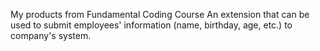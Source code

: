My products from Fundamental Coding Course
An extension that can be used to submit employees' information (name, birthday, age, etc.) to company's system.
